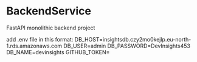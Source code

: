 # BackendService
FastAPI monolithic backend project

add .env file in this format:
DB_HOST=insightsdb.czy2mo0kejlp.eu-north-1.rds.amazonaws.com
DB_USER=admin
DB_PASSWORD=DevInsights453
DB_NAME=devinsights
GITHUB_TOKEN=
